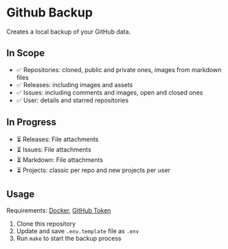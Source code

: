 # Github Backup

Creates a local backup of your GitHub data.

## In Scope

- ✅ Repositories: cloned, public and private ones, images from markdown files
- ✅ Releases: including images and assets
- ✅ Issues: including comments and images, open and closed ones
- ✅ User: details and starred repositories  

## In Progress
- ⏳ Releases: File attachments
- ⏳ Issues: File attachments
- ⏳ Markdown: File attachments
- ⏳ Projects: classic per repo and new projects per user

## Usage

Requirements: [Docker](https://www.docker.com/), [GitHub Token](https://github.com/settings/tokens)

1. Clone this repository
2. Update and save `.env.template` file as `.env`
3. Run `make` to start the backup process
